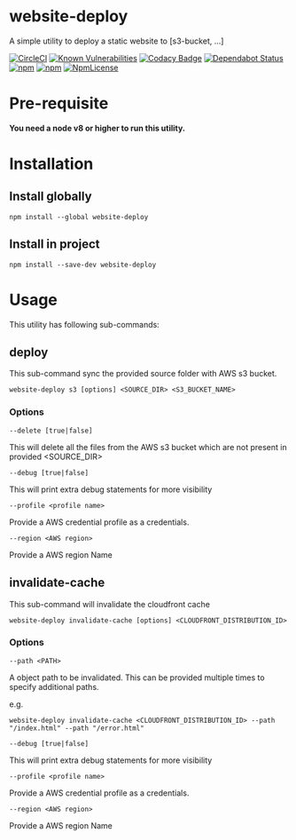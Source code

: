 # website-deploy

A simple utility to deploy a static website to [s3-bucket, ...]

[![CircleCI](https://circleci.com/gh/RishikeshDarandale/website-deploy.svg?style=svg)](https://circleci.com/gh/RishikeshDarandale/website-deploy)
[![Known Vulnerabilities](https://snyk.io/test/github/RishikeshDarandale/website-deploy/badge.svg)](https://snyk.io/test/github/RishikeshDarandale/website-deploy)
[![Codacy Badge](https://api.codacy.com/project/badge/Grade/b5521af6e43f477a85b40d146177dc32)](https://www.codacy.com/app/RishikeshDarandale/website-deploy?utm_source=github.com&amp;utm_medium=referral&amp;utm_content=RishikeshDarandale/website-deploy&amp;utm_campaign=Badge_Grade)
[![Dependabot Status](https://api.dependabot.com/badges/status?host=github&repo=RishikeshDarandale/website-deploy)](https://dependabot.com)
[![npm](https://img.shields.io/npm/v/website-deploy.svg)](https://www.npmjs.com/package/website-deploy)
[![npm](https://img.shields.io/npm/dt/website-deploy.svg)](https://www.npmjs.com/package/website-deploy)
[![NpmLicense](https://img.shields.io/npm/l/website-deploy.svg)](https://github.com/RishikeshDarandale/website-deploy/blob/master/LICENSE)

# Pre-requisite

**You need a node v8 or higher to run this utility.**

# Installation

## Install globally

```console
npm install --global website-deploy
```

## Install in project

```console
npm install --save-dev website-deploy
```

# Usage

This utility has following sub-commands:

## deploy

This sub-command sync the provided source folder with AWS s3 bucket.

```console
website-deploy s3 [options] <SOURCE_DIR> <S3_BUCKET_NAME>
```

### Options

`--delete [true|false]`

This will delete all the files from the AWS s3 bucket which are not present in provided <SOURCE_DIR>

`--debug [true|false]`

This will print extra debug statements for more visibility

`--profile <profile name>`

Provide a AWS credential profile as a credentials.

`--region <AWS region>`

Provide a AWS region Name

## invalidate-cache

This sub-command will invalidate the cloudfront cache

```console
website-deploy invalidate-cache [options] <CLOUDFRONT_DISTRIBUTION_ID>
```

### Options

`--path <PATH>`

A object path to be invalidated. This can be provided multiple times to specify additional paths.

e.g.

```console
website-deploy invalidate-cache <CLOUDFRONT_DISTRIBUTION_ID> --path "/index.html" --path "/error.html"
```

`--debug [true|false]`

This will print extra debug statements for more visibility

`--profile <profile name>`

Provide a AWS credential profile as a credentials.

`--region <AWS region>`

Provide a AWS region Name
